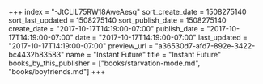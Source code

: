 +++
index = "-JtCLlL75RW18AweAesq"
sort_create_date = 1508275140
sort_last_updated = 1508275140
sort_publish_date = 1508275140
create_date = "2017-10-17T14:19:00-07:00"
publish_date = "2017-10-17T14:19:00-07:00"
date = "2017-10-17T14:19:00-07:00"
last_updated = "2017-10-17T14:19:00-07:00"
preview_url = "a36530d7-afd7-892e-3422-bc4432b83583"
name = "Instant Future"
title = "Instant Future"
books_by_this_publisher = ["books/starvation-mode.md", "books/boyfriends.md"]
+++

